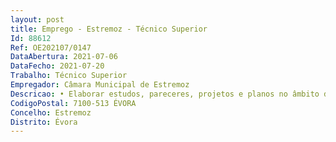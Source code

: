 ```yaml
--- 
layout: post
title: Emprego - Estremoz - Técnico Superior
Id: 88612
Ref: OE202107/0147
DataAbertura: 2021-07-06
DataFecho: 2021-07-20
Trabalho: Técnico Superior
Empregador: Câmara Municipal de Estremoz
Descricao: • Elaborar estudos, pareceres, projetos e planos no âmbito do Ordenamento do Território e do Urbanismo     • Elaborar projetos municipais na área de arquitetura, em articulação com as restantes unidades orgânicas     • Proceder ao saneamento e pré apreciação de todos os processos de operações urbanísticas     • Proceder ao licenciamento de todas as operações urbanísticas     • Emitir pareceres técnicos sobre processos de obras particulares e loteamentos, bem como licenciamentos de abastecimento de combustíveis, turismo, indústrias, comércio e outras matérias pontuais     • Analisar e emitir pareceres relativos aos pedidos formulados pelos serviços     • Emitir pareceres sobre pedidos de ocupação duradoura do espaço público, nomeadamente toldos e publicidade     • Dar resposta às diversas solicitações efetuadas pelo Setor Administrativo     • Velar pela estreita fidelidade de quaisquer obras às específicas condições do seu licenciamento ou autorização, desencadeando, sempre que necessário, os mecanismos que efetivem a responsabilidade dos técnicos delas subscritores, ou propondo a aplicação das sanções que, para as respetivas infrações, se encontrem previstas     • Proceder às vistorias que se afiguram necessárias, no âmbito dos processos de loteamento e edificações em geral     • Efetuar vistorias em edifícios, designadamente, para efeitos de constituição de propriedade horizontal e licença de utilização, bem como para verificação do estado de conservação, salubridade, segurança e utilização das edificações     • Assegurar um atendimento técnico rigoroso e objetivo aos munícipes, nas situações específicas da Divisão     • Intervir na elaboração das propostas de regulamentos no âmbito das matérias acometidas à Divisão     • Proceder ao acompanhamento da revisão ou alteração dos instrumentos de gestão territorial     • Executar e colaborar na elaboração de processos de aquisição de serviços que decorrem da Divisão e assegurar o seu acompanhamento.
CodigoPostal: 7100-513 ÉVORA
Concelho: Estremoz
Distrito: Évora
--- 
```

